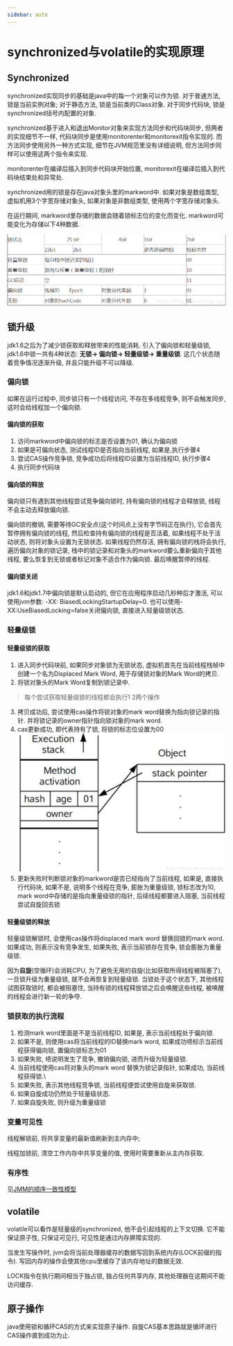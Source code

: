 ```yaml
---
sidebar: auto
---
```


# synchronized与volatile的实现原理

## Synchronized

synchronized实现同步的基础是java中的每一个对象可以作为锁. 对于普通方法, 锁是当前实例对象; 对于静态方法, 锁是当前类的Class对象.
对于同步代码块, 锁是synchronized括号内配置的对象.

synchronized基于进入和退出Monitor对象来实现方法同步和代码块同步, 但两者的实现细节不一样, 代码块同步是使用monitorenter和monitorexit指令实现的. 
而方法同步使用另外一种方式实现, 细节在JVM规范里没有详细说明, 但方法同步同样可以使用这两个指令来实现. 

monitorenter在编译后插入到同步代码块开始位置, monitorexit在编译后插入到代码块结束处和异常处. 

synchronized用的锁是存在java对象头里的markword中. 如果对象是数组类型, 虚拟机用3个字宽存储对象头, 如果对象是非数组类型, 使用两个字宽存储对象头.

在运行期间, markword里存储的数据会随着锁标志位的变化而变化. markword可能变化为存储以下4种数据.

![markword](../.vuepress/images/markword.png)  


## 锁升级
jdk1.6之后为了减少锁获取和释放带来的性能消耗. 引入了偏向锁和轻量级锁, jdk1.6中锁一共有4种状态: **无锁-> 偏向锁-> 轻量级锁-> 重量级锁**.
这几个状态随着竞争情况逐渐升级, 并且只能升级不可以降级.
### 偏向锁

如果在运行过程中, 同步锁只有一个线程访问, 不存在多线程竞争, 则不会触发同步, 这时会给线程加一个偏向锁. 

#### 偏向锁的获取

1. 访问markword中偏向锁的标志是否设置为01, 确认为偏向锁
2. 如果是可偏向状态, 测试线程ID是否指向当前线程, 如果是,执行步骤4
3. 尝试CAS操作竞争锁, 竞争成功后将线程ID设置为当前线程ID, 执行步骤4
4. 执行同步代码块

#### 偏向锁的释放

偏向锁只有遇到其他线程尝试竞争偏向锁时, 持有偏向锁的线程才会释放锁, 线程不会主动去释放偏向锁. 

偏向锁的撤销, 需要等待GC安全点(这个时间点上没有字节码正在执行), 它会首先暂停拥有偏向锁的线程, 然后检查持有偏向锁的线程是否活着, 如果线程不处于活动状态, 则将对象头设置为无锁状态.
如果线程仍然存活, 拥有偏向锁的栈将会执行, 遍历偏向对象的锁记录, 栈中的锁记录和对象头的markword要么重新偏向于其他线程, 要么恢复到无锁或者标记对象不适合作为偏向锁. 最后唤醒暂停的线程. 

#### 偏向锁关闭

jdk1.6和jdk1.7中偏向锁是默认启动的, 但它在应用程序启动几秒种后才激活, 可以使用jvm参数: -XX: BiasedLockingStartupDelay=0.
也可以使用-XX:UseBiasedLocking=false关闭偏向锁, 直接进入轻量级锁状态.

### 轻量级锁

#### 轻量级锁的获取

1. 进入同步代码块前, 如果同步对象锁为无锁状态, 虚拟机首先在当前线程栈帧中创建一个名为Displaced Mark Word, 用于存储锁对象的Mark Word的拷贝.
2. 将锁对象头的Mark Word复制到锁记录中.
> 每个尝试获取轻量级锁的线程都会执行1 2两个操作
3. 拷贝成功后, 尝试使用cas操作将锁对象的mark word替换为指向锁记录的指针. 并将锁记录的owner指针指向锁对象的mark word.
4. cas更新成功, 即代表持有了锁, 将锁的标志位设置为00
 ![displaced mark word](../.vuepress/images/displacedmarkword.png)
5. 更新失败时判断锁对象的markword是否已经指向了当前线程, 如果是, 直接执行代码块, 如果不是, 说明多个线程在竞争, 膨胀为重量级锁, 锁标志改为10,
mark word中存储的是指向重量级锁的指针, 后续线程都要进入阻塞, 当前线程尝试自旋回去锁

#### 轻量级锁的释放

轻量级锁解锁时, 会使用cas操作将displaced mark word 替换回锁的mark word. 如果成功, 则表示没有竞争发生, 如果失败, 表示当前锁存在竞争, 锁会膨胀为重量级锁.

因为**自旋**(空循环)会消耗CPU, 为了避免无用的自旋(比如获取所得线程被阻塞了), 一旦锁升级为重量级锁, 就不会再恢复到轻量级锁. 
当锁处于这个状态下, 其他线程试图获取锁时, 都会被阻塞住, 当持有锁的线程释放锁之后会唤醒这些线程, 被唤醒的线程会进行新一轮的争夺. 


### 锁获取的执行流程

1. 检测mark word里面是不是当前线程ID, 如果是, 表示当前线程处于偏向锁.
2. 如果不是, 则使用cas将当前线程的ID替换mark word, 如果成功啧标示当前线程获得偏向锁, 置偏向锁标志为01
3. 如果失败, 啧说明发生了竞争, 撤销偏向锁, 进而升级为轻量级锁.
4. 当前线程使用cas将对象头的mark word 替换为锁记录指针, 如果成功, 当前线程获得锁.\
5. 如果失败, 表示其他线程竞争锁, 当前线程便尝试使用自旋来获取锁.
6. 如果自旋成功仍然处于轻量级状态.
7. 如果自旋失败, 则升级为重量级锁

### 变量可见性

线程解锁前, 将共享变量的最新值刷新到主内存中;

线程加锁前, 清空工作内存中共享变量的值, 使用时需要重新从主内存获取.

### 有序性

见[JMM的顺序一致性模型](./jmm.md#jmm-seq-con)

## volatile

volatile可以看作是轻量级的synchronized, 他不会引起线程的上下文切换. 它不能保证原子性, 只保证可见行, 可见性是通过内存屏障实现的.

当发生写操作时, jvm会将当前处理器缓存的数据写回到系统内存(LOCK前缀的指令). 写回内存的操作会使其他cpu里缓存了该内存地址的数据无效. 

LOCK指令在执行期间相当于独占锁, 独占任何共享内存, 其他处理器在这期间不能访问缓存. 


## 原子操作

java使用锁和循环CAS的方式来实现原子操作. 自旋CAS基本思路就是循环进行CAS操作直到成功为止. 
